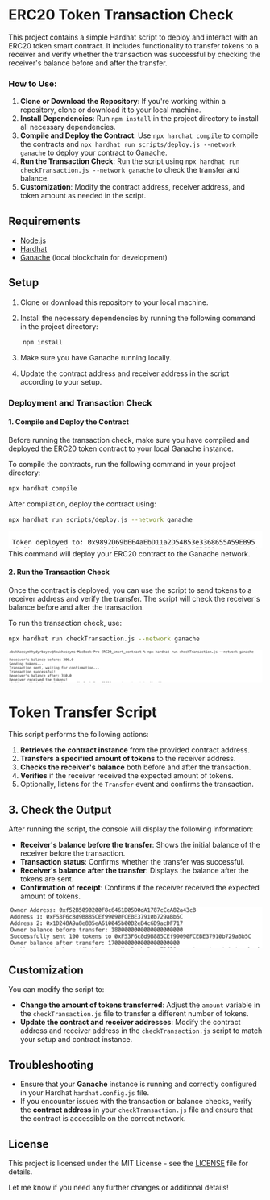 # ERC20 Token Transaction Check

This project contains a simple Hardhat script to deploy and interact with an ERC20 token smart contract. It includes functionality to transfer tokens to a receiver and verify whether the transaction was successful by checking the receiver's balance before and after the transfer.

### How to Use:

1. **Clone or Download the Repository**: If you're working within a repository, clone or download it to your local machine.
2. **Install Dependencies**: Run `npm install` in the project directory to install all necessary dependencies.
3. **Compile and Deploy the Contract**: Use `npx hardhat compile` to compile the contracts and `npx hardhat run scripts/deploy.js --network ganache` to deploy your contract to Ganache.
4. **Run the Transaction Check**: Run the script using `npx hardhat run checkTransaction.js --network ganache` to check the transfer and balance.
5. **Customization**: Modify the contract address, receiver address, and token amount as needed in the script.


## Requirements

- [Node.js](https://nodejs.org/)
- [Hardhat](https://hardhat.org/)
- [Ganache](https://www.trufflesuite.com/ganache) (local blockchain for development)

## Setup

1. Clone or download this repository to your local machine.

2. Install the necessary dependencies by running the following command in the project directory:

```bash
    npm install
```

3. Make sure you have Ganache running locally. 

4. Update the contract address and receiver address in the script according to your setup.

### Deployment and Transaction Check

#### 1. Compile and Deploy the Contract

Before running the transaction check, make sure you have compiled and deployed the ERC20 token contract to your local Ganache instance.

To compile the contracts, run the following command in your project directory:

```bash
npx hardhat compile
```

After compilation, deploy the contract using:

```bash
npx hardhat run scripts/deploy.js --network ganache
```
![deployTransaction](photos/deploy.png)
This command will deploy your ERC20 contract to the Ganache network.

#### 2. Run the Transaction Check

Once the contract is deployed, you can use the script to send tokens to a receiver address and verify the transfer. The script will check the receiver's balance before and after the transaction.

To run the transaction check, use:

```bash
npx hardhat run checkTransaction.js --network ganache
```
![checkTransaction](photos/receive.png)
# Token Transfer Script

This script performs the following actions:

1. **Retrieves the contract instance** from the provided contract address.
2. **Transfers a specified amount of tokens** to the receiver address.
3. **Checks the receiver's balance** both before and after the transaction.
4. **Verifies** if the receiver received the expected amount of tokens.
5. Optionally, listens for the `Transfer` event and confirms the transaction.

## 3. Check the Output

After running the script, the console will display the following information:

- **Receiver's balance before the transfer**: Shows the initial balance of the receiver before the transaction.
- **Transaction status**: Confirms whether the transfer was successful.
- **Receiver's balance after the transfer**: Displays the balance after the tokens are sent.
- **Confirmation of receipt**: Confirms if the receiver received the expected amount of tokens.

![checkTransation](photos/send.png)

## Customization

You can modify the script to:

- **Change the amount of tokens transferred**: Adjust the `amount` variable in the `checkTransaction.js` file to transfer a different number of tokens.
- **Update the contract and receiver addresses**: Modify the contract address and receiver address in the `checkTransaction.js` script to match your setup and contract instance.

## Troubleshooting

- Ensure that your **Ganache** instance is running and correctly configured in your Hardhat `hardhat.config.js` file.
- If you encounter issues with the transaction or balance checks, verify the **contract address** in your `checkTransaction.js` file and ensure that the contract is accessible on the correct network.


## License

This project is licensed under the MIT License - see the [LICENSE](LICENSE) file for details.

Let me know if you need any further changes or additional details!
